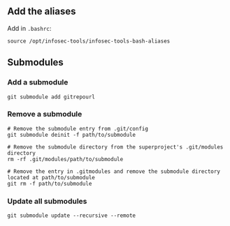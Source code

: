 ## Add the aliases

Add in `.bashrc`:

```
source /opt/infosec-tools/infosec-tools-bash-aliases
```

## Submodules

### Add a submodule

```
git submodule add gitrepourl
```

### Remove a submodule

```
# Remove the submodule entry from .git/config
git submodule deinit -f path/to/submodule

# Remove the submodule directory from the superproject's .git/modules directory
rm -rf .git/modules/path/to/submodule

# Remove the entry in .gitmodules and remove the submodule directory located at path/to/submodule
git rm -f path/to/submodule
```

### Update all submodules

```
git submodule update --recursive --remote
```
